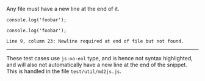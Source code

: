 Any file must have a new line at the end of it.

```js:no-eol
console.log('foobar');

```

```js:no-eol
console.log('foobar');
```
```output
Line 9, column 23: Newline required at end of file but not found.
```

---

These test cases use `js:no-eol` type, and is hence not syntax highlighted, and
will also not automatically have a new line at the end of the snippet. This is
handled in the file `test/util/md2js.js`.
